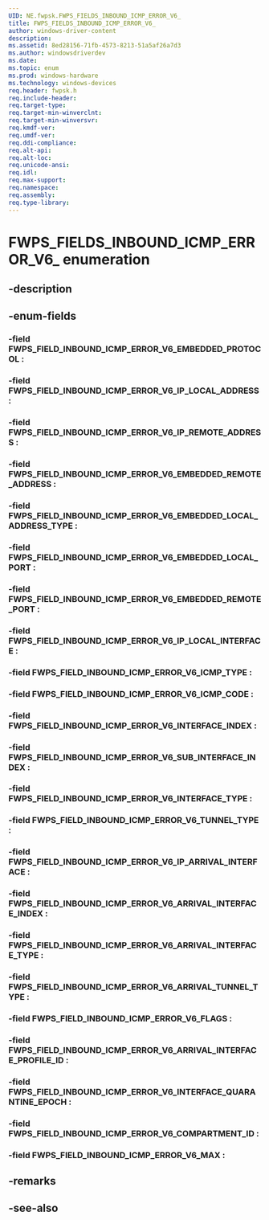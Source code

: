 ```yaml
---
UID: NE.fwpsk.FWPS_FIELDS_INBOUND_ICMP_ERROR_V6_
title: FWPS_FIELDS_INBOUND_ICMP_ERROR_V6_
author: windows-driver-content
description: 
ms.assetid: 8ed28156-71fb-4573-8213-51a5af26a7d3
ms.author: windowsdriverdev
ms.date: 
ms.topic: enum
ms.prod: windows-hardware
ms.technology: windows-devices
req.header: fwpsk.h
req.include-header:
req.target-type:
req.target-min-winverclnt:
req.target-min-winversvr:
req.kmdf-ver:
req.umdf-ver:
req.ddi-compliance:
req.alt-api:
req.alt-loc:
req.unicode-ansi:
req.idl:
req.max-support:
req.namespace:
req.assembly:
req.type-library:
---
```


# FWPS_FIELDS_INBOUND_ICMP_ERROR_V6_ enumeration

## -description



## -enum-fields

### -field FWPS_FIELD_INBOUND_ICMP_ERROR_V6_EMBEDDED_PROTOCOL : 
### -field FWPS_FIELD_INBOUND_ICMP_ERROR_V6_IP_LOCAL_ADDRESS : 
### -field FWPS_FIELD_INBOUND_ICMP_ERROR_V6_IP_REMOTE_ADDRESS : 
### -field FWPS_FIELD_INBOUND_ICMP_ERROR_V6_EMBEDDED_REMOTE_ADDRESS : 
### -field FWPS_FIELD_INBOUND_ICMP_ERROR_V6_EMBEDDED_LOCAL_ADDRESS_TYPE : 
### -field FWPS_FIELD_INBOUND_ICMP_ERROR_V6_EMBEDDED_LOCAL_PORT : 
### -field FWPS_FIELD_INBOUND_ICMP_ERROR_V6_EMBEDDED_REMOTE_PORT : 
### -field FWPS_FIELD_INBOUND_ICMP_ERROR_V6_IP_LOCAL_INTERFACE : 
### -field FWPS_FIELD_INBOUND_ICMP_ERROR_V6_ICMP_TYPE : 
### -field FWPS_FIELD_INBOUND_ICMP_ERROR_V6_ICMP_CODE : 
### -field FWPS_FIELD_INBOUND_ICMP_ERROR_V6_INTERFACE_INDEX : 
### -field FWPS_FIELD_INBOUND_ICMP_ERROR_V6_SUB_INTERFACE_INDEX : 
### -field FWPS_FIELD_INBOUND_ICMP_ERROR_V6_INTERFACE_TYPE : 
### -field FWPS_FIELD_INBOUND_ICMP_ERROR_V6_TUNNEL_TYPE : 
### -field FWPS_FIELD_INBOUND_ICMP_ERROR_V6_IP_ARRIVAL_INTERFACE : 
### -field FWPS_FIELD_INBOUND_ICMP_ERROR_V6_ARRIVAL_INTERFACE_INDEX : 
### -field FWPS_FIELD_INBOUND_ICMP_ERROR_V6_ARRIVAL_INTERFACE_TYPE : 
### -field FWPS_FIELD_INBOUND_ICMP_ERROR_V6_ARRIVAL_TUNNEL_TYPE : 
### -field FWPS_FIELD_INBOUND_ICMP_ERROR_V6_FLAGS : 
### -field FWPS_FIELD_INBOUND_ICMP_ERROR_V6_ARRIVAL_INTERFACE_PROFILE_ID : 
### -field FWPS_FIELD_INBOUND_ICMP_ERROR_V6_INTERFACE_QUARANTINE_EPOCH : 
### -field FWPS_FIELD_INBOUND_ICMP_ERROR_V6_COMPARTMENT_ID : 
### -field FWPS_FIELD_INBOUND_ICMP_ERROR_V6_MAX : 

## -remarks

## -see-also